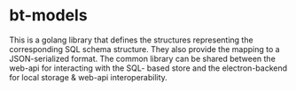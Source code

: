 # bt-models

This is a golang library that defines the structures representing the corresponding 
SQL schema structure.  They also provide the mapping to a JSON-serialized format.
The common library can be shared between the web-api for interacting with the SQL-
based store and the electron-backend for local storage & web-api interoperability.
